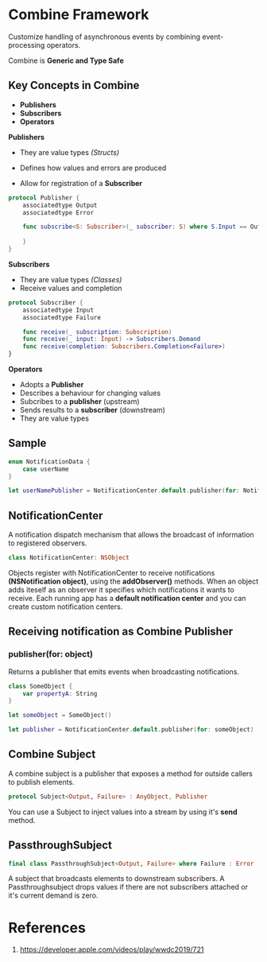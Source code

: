 # Combine Framework

Customize handling of asynchronous events by combining event-processing operators.

Combine is **Generic and Type Safe**

## Key Concepts in Combine
* **Publishers**
* **Subscribers**
* **Operators**

**Publishers** 

- They are value types *(Structs)*

- Defines how values and errors are produced

- Allow for registration of a **Subscriber**

```swift
protocol Publisher {
    associatedtype Output
    associatedtype Error

    func subscribe<S: Subscriber>(_ subscriber: S) where S.Input == Output, S.Failure == Failure{
        
    } 
}
```

**Subscribers**

- They are value types *(Classes)*
- Receive values and completion

```swift
protocol Subscriber {
    associatedtype Input
    associatedtype Failure

    func receive(_ subscription: Subscription)
    func receive(_ input: Input) -> Subscribers.Demand
    func receive(completion: Subscribers.Completion<Failure>)
}
```

**Operators**

- Adopts a **Publisher** 
- Describes a behaviour for changing values
- Subcribes to a **publisher** (upstream)
- Sends results to a **subscriber** (downstream)
- They are value types

## Sample

```swift
enum NotificationData {
    case userName
}

let userNamePublisher = NotificationCenter.default.publisher(for: NotificationData.userName)

```

## NotificationCenter
A notification dispatch mechanism that allows the broadcast of information to registered observers.

```swift
class NotificationCenter: NSObject
```

Objects register with NotificationCenter to receive notifications **(NSNotification object)**, using the **addObserver()** methods. When an object adds iteself as an observer it specifies which notifications it wants to receive. Each running app has a **default notification center** and you can create custom notification centers.

## Receiving notification as Combine Publisher
### publisher(for: object)
Returns a publisher that emits events when broadcasting notifications.

```swift
class SomeObject {
    var propertyA: String
}

let someObject = SomeObject()

let publisher = NotificationCenter.default.publisher(for: someObject)
```

## Combine Subject
A combine subject is a publisher that exposes a method for  outside callers to publish elements.

```swift
protocol Subject<Output, Failure> : AnyObject, Publisher
```

You can use a Subject to inject values into a stream by using it's **send** method.

## PassthroughSubject

```swift
final class PassthroughSubject<Output, Failure> where Failure : Error
```

A subject that broadcasts elements to downstream subscribers. A Passthroughsubject drops values if there are not subscribers attached or it's current demand is zero.







# References
1. https://developer.apple.com/videos/play/wwdc2019/721


